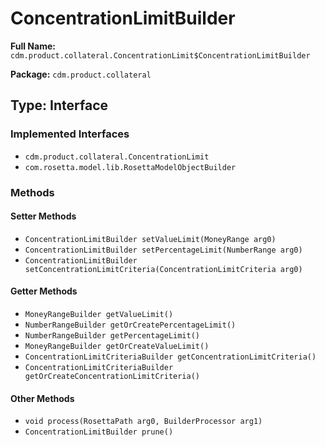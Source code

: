 # ConcentrationLimitBuilder

**Full Name:** `cdm.product.collateral.ConcentrationLimit$ConcentrationLimitBuilder`

**Package:** `cdm.product.collateral`

## Type: Interface

### Implemented Interfaces

- `cdm.product.collateral.ConcentrationLimit`
- `com.rosetta.model.lib.RosettaModelObjectBuilder`

### Methods

#### Setter Methods

- `ConcentrationLimitBuilder setValueLimit(MoneyRange arg0)`
- `ConcentrationLimitBuilder setPercentageLimit(NumberRange arg0)`
- `ConcentrationLimitBuilder setConcentrationLimitCriteria(ConcentrationLimitCriteria arg0)`

#### Getter Methods

- `MoneyRangeBuilder getValueLimit()`
- `NumberRangeBuilder getOrCreatePercentageLimit()`
- `NumberRangeBuilder getPercentageLimit()`
- `MoneyRangeBuilder getOrCreateValueLimit()`
- `ConcentrationLimitCriteriaBuilder getConcentrationLimitCriteria()`
- `ConcentrationLimitCriteriaBuilder getOrCreateConcentrationLimitCriteria()`

#### Other Methods

- `void process(RosettaPath arg0, BuilderProcessor arg1)`
- `ConcentrationLimitBuilder prune()`

